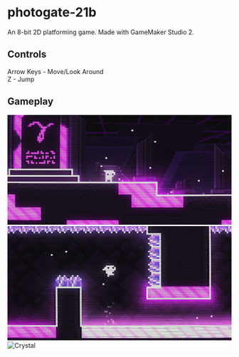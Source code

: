 # photogate-21b
An 8-bit 2D platforming game. Made with GameMaker Studio 2.

## Controls
Arrow Keys - Move/Look Around  
Z - Jump

## Gameplay
![Image of Photon](./_other/preview/1_altar.png)
![Bounce off mirrors](./_other/preview/2_bounce.png)
![Crystal](./_other/preview/3_crystal.gif)
